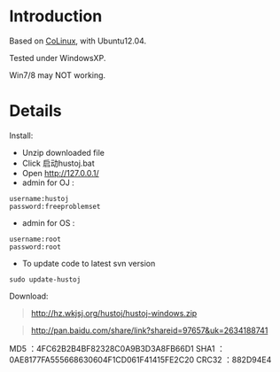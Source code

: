 # Introduction #

Based on [CoLinux](http://www.colinux.org/), with Ubuntu12.04.

Tested under WindowsXP.

Win7/8 may NOT working.

# Details #

Install:
  * Unzip downloaded file
  * Click 启动hustoj.bat
  * Open http://127.0.0.1/
  * admin for OJ :
```
username:hustoj
password:freeproblemset
```
  * admin for OS :
```
username:root
password:root
```
  * To update code to latest svn version
```
sudo update-hustoj
```
Download:

> http://hz.wkjsj.org/hustoj/hustoj-windows.zip

> http://pan.baidu.com/share/link?shareid=97657&uk=2634188741

MD5     ：4FC62B2B4BF82328C0A9B3D3A8FB66D1
SHA1    ：0AE8177FA555668630604F1CD061F41415FE2C20
CRC32   ：882D94E4